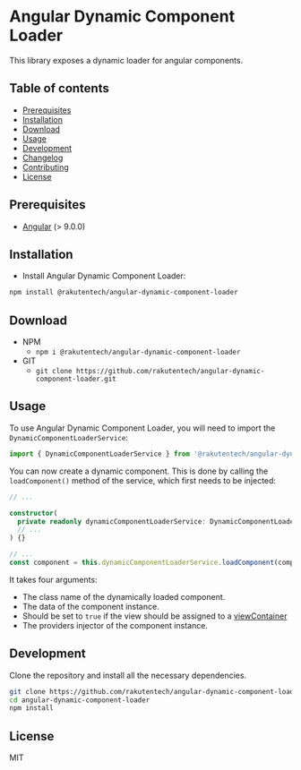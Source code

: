 # Angular Dynamic Component Loader

This library exposes a dynamic loader for angular components.

## Table of contents

- [Prerequisites](#Prerequisites)
- [Installation](#Installation)
- [Download](#Download)
- [Usage](#usage)
- [Development](#Development)
- [Changelog](https://github.com/rakutentech/angular-dynamic-component-loader/releases)
- [Contributing](https://github.com/rakutentech/angular-dynamic-component-loader/blob/main/CONTRIBUTING.md)
- [License](#license)

## Prerequisites

- [Angular](https://angular.io/) (> 9.0.0)

## Installation

- Install Angular Dynamic Component Loader:

```bash
npm install @rakutentech/angular-dynamic-component-loader
```

## Download
- NPM
    - `npm i @rakutentech/angular-dynamic-component-loader`
- GIT
    - `git clone https://github.com/rakutentech/angular-dynamic-component-loader.git`

## Usage

To use Angular Dynamic Component Loader, you will need to import the `DynamicComponentLoaderService`:

```typescript
import { DynamicComponentLoaderService } from '@rakutentech/angular-dynamic-component-loader';
```

You can now create a dynamic component. This is done by calling the `loadComponent()` method of the service, which first needs to be injected:

```typescript
// ...

constructor(
  private readonly dynamicComponentLoaderService: DynamicComponentLoaderService,
  // ...
) {}

// ...
const component = this.dynamicComponentLoaderService.loadComponent(componentType, {}, true, instanceInjector);
```

It takes four arguments:

- The class name of the dynamically loaded component.
- The data of the component instance.
- Should be set to `true` if the view should be assigned to a [viewContainer](https://angular.io/api/core/ApplicationRef#attachView)
- The providers injector of the component instance.

## Development
Clone the repository and install all the necessary dependencies.

```bash
git clone https://github.com/rakutentech/angular-dynamic-component-loader.git
cd angular-dynamic-component-loader
npm install
```

## License

MIT
